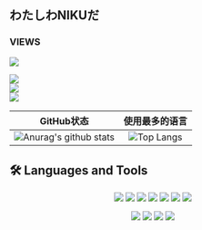 ## わたしわNIKUだ
### VIEWS
![](https://count.getloli.com/get/@ikunsaikou.github.readme)

<head> 
<base target="_blank">
<p target="_blank">
<a target="_blank" href="https://space.bilibili.com/784208"><img src="https://img.shields.io/badge/Bilibili-我的B站-00A1D6?style=for-the-badge&logo=Bilibili&labelColor=ffffff"/></a>
</br>
<a target="_blank" href="http://www.nikusaikou.com./"><img src="https://img.shields.io/badge/Blog-我的Blog-181717?style=for-the-badge&logo=?logo=appveyor&logoColor=181717&labelColor=ffffff"/></a>
</br>
<a target="_blank" href="https://www.youtube.com/channel/UCfQpx6C9EfkispJNY9VL9tQ"><img src="https://img.shields.io/youtube/channel/views/UCfQpx6C9EfkispJNY9VL9tQ?style=social"/></a>
</p>
</head>

|                          GitHub状态                          |                        使用最多的语言                        |
| :----------------------------------------------------------: | :----------------------------------------------------------: |
| ![Anurag's github stats](https://github-readme-stats.vercel.app/api?username=ikunsaikou&show_icons=true&theme=gotham) | ![Top Langs](https://github-readme-stats.vercel.app/api/top-langs/?username=ikunsaikou&&&layout=compact&theme=merko) |


## 🛠  Languages and Tools

<p align="center">
	<img src="https://img.shields.io/badge/C%23-4.0-2c006c?logo=c%20Sharp&logoColor=2c006c"/>
  <img src="https://img.shields.io/badge/C/C++-11-659ad2?logo=C%2B%2B&logoColor=659ad2"/>
  <img src="https://img.shields.io/badge/Python-3.8-326c9c?logo=Python&logoColor=326c9c"/>
  <img src="https://img.shields.io/badge/Java-8-e0161a?logo=Java&logoColor=e0161a"/>
  <img src="https://img.shields.io/badge/JavaScript-es6-efd81d?logo=JavaScript&logoColor=efd81d"/>
  <img src="https://img.shields.io/badge/Lua-5.0-000080?logo=Lua&logoColor=000080"/>
  <img src="https://img.shields.io/badge/HLSL-shader-black"/>
</p>

<p align="center">
<img src="https://img.shields.io/badge/Unity3D-2020-black"/>
<img src="https://img.shields.io/badge/Pytorch-1.9.1-orange"/>
<img src="https://img.shields.io/badge/blender-2.9.3-orange"/>
<img src="https://img.shields.io/badge/MMD-10th-blue"/>
</p>

